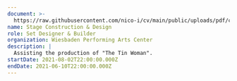 ```yaml
---
document: >-
  https://raw.githubusercontent.com/nico-i/cv/main/public/uploads/pdf/certificates/volunteer/WPAC_Tin_Woman_Credits.pdf
name: Stage Construction & Design
role: Set Designer & Builder
organization: Wiesbaden Performing Arts Center
description: |
  Assisting the production of "The Tin Woman".
startDate: 2021-08-02T22:00:00.000Z
endDate: 2021-06-10T22:00:00.000Z
---
```


